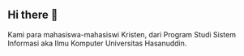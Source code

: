 ## Hi there 👋

Kami para mahasiswa-mahasiswi Kristen, dari Program Studi Sistem Informasi aka Ilmu Komputer Universitas Hasanuddin.
